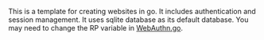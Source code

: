 This is a template for creating websites in go. It includes authentication and session management.
It uses sqlite database as its default database.
You may need to change the RP variable in [WebAuthn.go](/Utils/WebAuthn/WebAuthn.go).